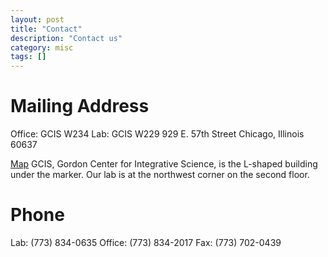 ```yaml
---
layout: post
title: "Contact"
description: "Contact us"
category: misc
tags: []
---
```


# Mailing Address
Office: GCIS W234
Lab: GCIS W229
929 E. 57th Street
Chicago, Illinois 60637

[Map]
GCIS, Gordon Center for Integrative Science, is the L-shaped building under the marker. Our lab is at the northwest corner on the second floor.

# Phone
Lab: (773) 834-0635
Office: (773) 834-2017
Fax: (773) 702-0439 

[Map]: https://www.google.com/maps?q=929+E+57th+St,+Chicago,+IL+60637&hl=en&sll=37.0625,-95.677068&sspn=58.946508,135.263672&vpsrc=0&z=17